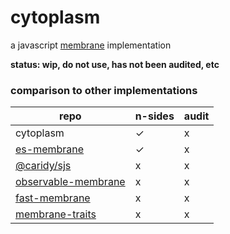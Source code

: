 # cytoplasm

a javascript [membrane](https://tvcutsem.github.io/membranes) implementation

**status: wip, do not use, has not been audited, etc**


### comparison to other implementations

repo  | n-sides  | audit
---|---|---
cytoplasm  | ✓ | x
[es-membrane][es-membrane]  | ✓ | x
[@caridy/sjs][@caridy/sjs]  | x | x
[observable-membrane][observable-membrane]  | x | x
[fast-membrane][fast-membrane]  | x | x
[membrane-traits][membrane-traits]  | x | x


[es-membrane]: https://github.com/ajvincent/es-membrane "es-membrane"
[@caridy/sjs]: https://github.com/caridy/secure-javascript-environment/ "secure-javascript-environment"
[observable-membrane]: https://github.com/salesforce/observable-membrane "observable-membrane"
[fast-membrane]: https://github.com/pmdartus/fast-membrane "fast-membrane"
[membrane-traits]: https://github.com/Gozala/membrane-traits "membrane-traits"
